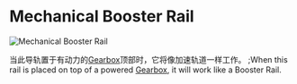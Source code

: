 # Mechanical Booster Rail

![Mechanical Booster Rail](block:betterwithmods:booster)

当此导轨置于有动力的[Gearbox](wooden_gearbox.md)顶部时，它将像加速轨道一样工作。
;When this rail is placed on top of a powered [Gearbox](wooden_gearbox.md), it will work like a Booster Rail.
